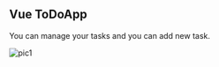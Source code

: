<h2>Vue ToDoApp</h2>
<p>You can manage your tasks and you can add new task.</p>

![pic1](https://github.com/seyitbugraerden/Vue-ToDoApp/assets/154025499/b1ed6b27-4d2c-4ae8-af19-f5b7699b883b)
